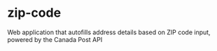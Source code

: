 # zip-code
Web application that autofills address details based on ZIP code input, powered by the Canada Post API
